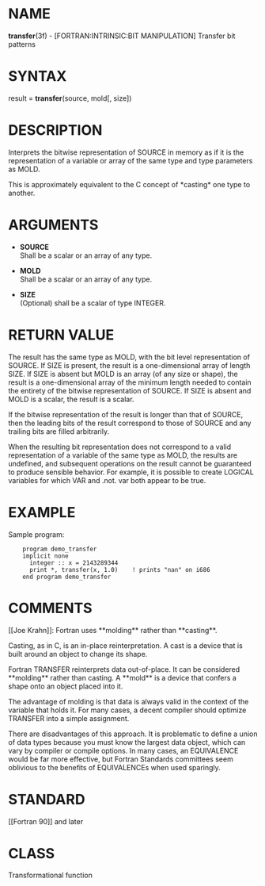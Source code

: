 # NAME

**transfer**(3f) - \[FORTRAN:INTRINSIC:BIT MANIPULATION\] Transfer bit
patterns

# SYNTAX

result = **transfer**(source, mold\[, size\])

# DESCRIPTION

Interprets the bitwise representation of SOURCE in memory as if it is
the representation of a variable or array of the same type and type
parameters as MOLD.

This is approximately equivalent to the C concept of \*casting\* one
type to another.

# ARGUMENTS

  - **SOURCE**  
    Shall be a scalar or an array of any type.

  - **MOLD**  
    Shall be a scalar or an array of any type.

  - **SIZE**  
    (Optional) shall be a scalar of type INTEGER.

# RETURN VALUE

The result has the same type as MOLD, with the bit level representation
of SOURCE. If SIZE is present, the result is a one-dimensional array of
length SIZE. If SIZE is absent but MOLD is an array (of any size or
shape), the result is a one-dimensional array of the minimum length
needed to contain the entirety of the bitwise representation of SOURCE.
If SIZE is absent and MOLD is a scalar, the result is a scalar.

If the bitwise representation of the result is longer than that of
SOURCE, then the leading bits of the result correspond to those of
SOURCE and any trailing bits are filled arbitrarily.

When the resulting bit representation does not correspond to a valid
representation of a variable of the same type as MOLD, the results are
undefined, and subsequent operations on the result cannot be guaranteed
to produce sensible behavior. For example, it is possible to create
LOGICAL variables for which VAR and .not. var both appear to be true.

# EXAMPLE

Sample program:

``` 
    program demo_transfer
    implicit none
      integer :: x = 2143289344
      print *, transfer(x, 1.0)    ! prints "nan" on i686
    end program demo_transfer
```

# COMMENTS

\[\[Joe Krahn\]\]: Fortran uses \*\*molding\*\* rather than
\*\*casting\*\*.

Casting, as in C, is an in-place reinterpretation. A cast is a device
that is built around an object to change its shape.

Fortran TRANSFER reinterprets data out-of-place. It can be considered
\*\*molding\*\* rather than casting. A \*\*mold\*\* is a device that
confers a shape onto an object placed into it.

The advantage of molding is that data is always valid in the context of
the variable that holds it. For many cases, a decent compiler should
optimize TRANSFER into a simple assignment.

There are disadvantages of this approach. It is problematic to define a
union of data types because you must know the largest data object, which
can vary by compiler or compile options. In many cases, an EQUIVALENCE
would be far more effective, but Fortran Standards committees seem
oblivious to the benefits of EQUIVALENCEs when used sparingly.

# STANDARD

\[\[Fortran 90\]\] and later

# CLASS

Transformational function

